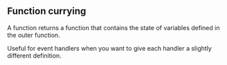 ## Function currying

A function returns a function that contains the state of variables defined in the outer function. <!-- .element: class="fragment" -->

Useful for event handlers when you want to give each handler a slightly different definition. <!-- .element: class="fragment" -->
